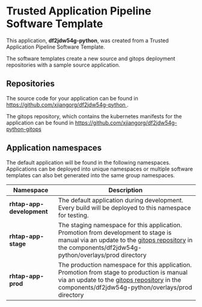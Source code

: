# Trusted Application Pipeline Software Template

This application, **df2jdw54g-python**, was created from a Trusted Application Pipeline Software Template.

The software templates create a new source and gitops deployment repositories with a sample source application. 

## Repositories

The source code for your application can be found in [https://github.com/xjiangorg/df2jdw54g-python ](https://github.com/xjiangorg/df2jdw54g-python ).
 
The gitops repository, which contains the kubernetes manifests for the application can be found in 
[https://github.com/xjiangorg/df2jdw54g-python-gitops ](https://github.com/xjiangorg/df2jdw54g-python-gitops ) 

## Application namespaces 

The default application will be found in the following namespaces. Applications can be deployed into unique namespaces or multiple software templates can also bet generated into the same group namespaces.  

|  Namespace   |  Description   |  
| -------- | -------- |   
| **rhtap-app-development** | The default application during development. Every build will be deployed to this namespace for testing. | 
| **rhtap-app-stage** | The staging namespace for this application. Promotion from development to stage is manual via an update to the [gitops repository](https://github.com/xjiangorg/df2jdw54g-python-gitops ) in the components/df2jdw54g-python/overlays/prod directory |  
| **rhtap-app-prod** | The production namespace for this application. Promotion from stage to production is manual via an update to the [gitops repository](https://github.com/xjiangorg/df2jdw54g-python-gitops ) in the components/df2jdw54g-python/overlays/prod directory | 
